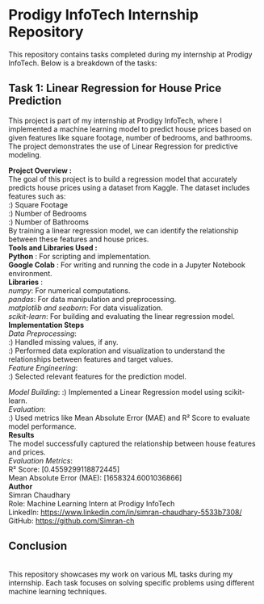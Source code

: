 # Prodigy InfoTech Internship Repository

This repository contains tasks completed during my internship at Prodigy InfoTech. Below is a breakdown of the tasks:

## Task 1: Linear Regression for House Price Prediction
This project is part of my internship at Prodigy InfoTech, where I implemented a machine learning model to predict house prices based on given features like square footage, number of bedrooms, and bathrooms. The project demonstrates the use of Linear Regression for predictive modeling.
<br>

**Project Overview :**
<br>
The goal of this project is to build a regression model that accurately predicts house prices using a dataset from Kaggle. The dataset includes features such as:
<br>
:) Square Footage
<br>
:) Number of Bedrooms
<br>
:) Number of Bathrooms
<br>
By training a linear regression model, we can identify the relationship between these features and house prices.
<br>
**Tools and Libraries Used :**
<br>
**Python** : For scripting and implementation.
<br>
**Google Colab** : For writing and running the code in a Jupyter Notebook environment.
<br>
**Libraries** :
<br>
*numpy*: For numerical computations.
<br>
*pandas*: For data manipulation and preprocessing.
<br>
*matplotlib and seaborn*: For data visualization.
<br>
*scikit-learn*: For building and evaluating the linear regression model.
<br>
**Implementation Steps**
<br>
*Data Preprocessing*: 
<br>
:) Handled missing values, if any.
<br>
:) Performed data exploration and visualization to understand the relationships between features and target values.
<br>
*Feature Engineering*:
<br>
:) Selected relevant features for the prediction model.

*Model Building*:
:) Implemented a Linear Regression model using scikit-learn.
<br>
*Evaluation*:
<br>
:) Used metrics like Mean Absolute Error (MAE) and R² Score to evaluate model performance.
<br>
**Results**
<br>
The model successfully captured the relationship between house features and prices.
<br>
*Evaluation Metrics*:
<br>
R² Score: [0.4559299118872445]
<br>
Mean Absolute Error (MAE): [1658324.6001036866]
<br>
**Author**
<br>
Simran Chaudhary
<br>
Role: Machine Learning Intern at Prodigy InfoTech
<br>
LinkedIn: https://www.linkedin.com/in/simran-chaudhary-5533b7308/
<br>
GitHub: https://github.com/Simran-ch
<br>


## Conclusion
<br>
This repository showcases my work on various ML tasks during my internship. Each task focuses on solving specific problems using different machine learning techniques.
